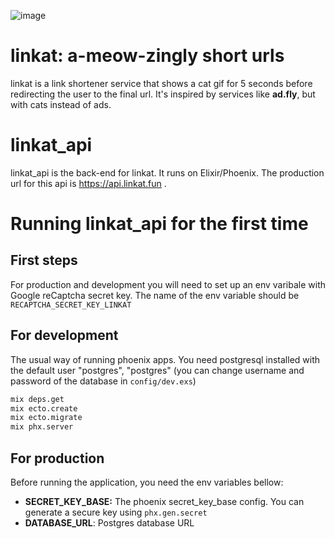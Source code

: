 ![image](https://github.com/user-attachments/assets/d5e5f00a-868d-40cb-a0a8-79222d09b4f0)
# linkat: a-meow-zingly short urls
linkat is a link shortener service that shows a cat gif for 5 seconds before redirecting the user to the final url. It's inspired by services like **ad.fly**, but with cats instead of ads.

# linkat_api
linkat_api is the back-end for linkat. It runs on Elixir/Phoenix. The production url for this api is https://api.linkat.fun .

# Running linkat_api for the first time
## First steps
For production and development you will need to set up an env varibale with Google reCaptcha secret key. The name of the env variable should be `RECAPTCHA_SECRET_KEY_LINKAT`
## For development
The usual way of running phoenix apps. You need postgresql installed with the default user "postgres", "postgres" (you can change username and password of the database in `config/dev.exs`)
```bash
mix deps.get
mix ecto.create
mix ecto.migrate
mix phx.server
```

## For production

Before running the application, you need the env variables bellow:

- **SECRET_KEY_BASE:** The phoenix secret_key_base config. You can generate a secure key using `phx.gen.secret`
- **DATABASE_URL**: Postgres database URL


